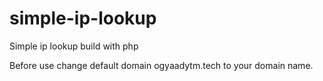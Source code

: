 # simple-ip-lookup
Simple ip lookup build with php

Before use change default domain ogyaadytm.tech to your domain name.
